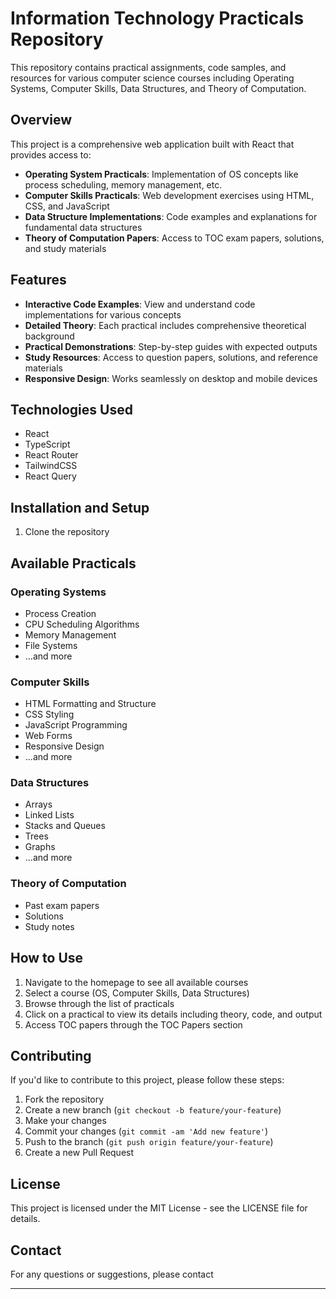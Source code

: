 
# Information Technology Practicals Repository

This repository contains practical assignments, code samples, and resources for various computer science courses including Operating Systems, Computer Skills, Data Structures, and Theory of Computation.

## Overview

This project is a comprehensive web application built with React that provides access to:

- **Operating System Practicals**: Implementation of OS concepts like process scheduling, memory management, etc.
- **Computer Skills Practicals**: Web development exercises using HTML, CSS, and JavaScript
- **Data Structure Implementations**: Code examples and explanations for fundamental data structures
- **Theory of Computation Papers**: Access to TOC exam papers, solutions, and study materials

## Features

- **Interactive Code Examples**: View and understand code implementations for various concepts
- **Detailed Theory**: Each practical includes comprehensive theoretical background
- **Practical Demonstrations**: Step-by-step guides with expected outputs
- **Study Resources**: Access to question papers, solutions, and reference materials
- **Responsive Design**: Works seamlessly on desktop and mobile devices

## Technologies Used

- React
- TypeScript
- React Router
- TailwindCSS
- React Query

## Installation and Setup

1. Clone the repository

## Available Practicals

### Operating Systems
- Process Creation
- CPU Scheduling Algorithms
- Memory Management
- File Systems
- ...and more

### Computer Skills
- HTML Formatting and Structure
- CSS Styling
- JavaScript Programming
- Web Forms
- Responsive Design
- ...and more

### Data Structures
- Arrays
- Linked Lists
- Stacks and Queues
- Trees
- Graphs
- ...and more

### Theory of Computation
- Past exam papers
- Solutions
- Study notes

## How to Use

1. Navigate to the homepage to see all available courses
2. Select a course (OS, Computer Skills, Data Structures)
3. Browse through the list of practicals
4. Click on a practical to view its details including theory, code, and output
5. Access TOC papers through the TOC Papers section

## Contributing

If you'd like to contribute to this project, please follow these steps:

1. Fork the repository
2. Create a new branch (`git checkout -b feature/your-feature`)
3. Make your changes
4. Commit your changes (`git commit -am 'Add new feature'`)
5. Push to the branch (`git push origin feature/your-feature`)
6. Create a new Pull Request

## License

This project is licensed under the MIT License - see the LICENSE file for details.

## Contact

For any questions or suggestions, please contact


---

